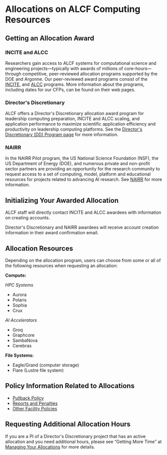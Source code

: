 # Allocations on ALCF Computing Resources

## Getting an Allocation Award
### INCITE and ALCC
Researchers gain access to ALCF systems for computational science and engineering projects—typically with awards of millions of core-hours—through competitive, peer-reviewed allocation programs supported by the DOE and Argonne. Our peer-reviewed award programs consist of the [INCITE](https://www.alcf.anl.gov/science/incite-allocation-program), and [ALCC](https://www.alcf.anl.gov/science/alcc-allocation-program) programs. More information about the programs, including dates for our CFPs, can be found on their web pages.

### Director's Discretionary 
ALCF offers a Director's Discretionary allocation award program for leadership computing preparation, INCITE and ALCC scaling, and application performance to maximize scientific application efficiency and productivity on leadership computing platforms. See the [Director's Discretionary (DD) Program page](https://www.alcf.anl.gov/science/directors-discretionary-allocation-program) for more information.

### NAIRR
In the NAIRR Pilot program, the US National Science Foundation (NSF), the US Department of Energy (DOE), and numerous private and non-profit sector partners are providing an opportunity for the research community to request access to a set of computing, model, platform and educational resources for projects related to advancing AI research. See [NAIRR](https://www.alcf.anl.gov/nairr-program) for more information.

## Initializing Your Awarded Allocation 
ALCF staff will directly contact INCITE and ALCC awardees with information on creating accounts.

Director's Discretionary and NAIRR awardees will receive account creation information in their award confirmation email.

## Allocation Resources
Depending on the allocation program, users can choose from some or all of the following resources when requesting an allocation:

**Compute:**

*HPC Systems*
- Aurora
- Polaris
- Sophia
- Crux
  
*AI Accelerators*
- Groq
- Graphcore
- SambaNova
- Cerebras
  
**File Systems:**
- Eagle/Grand (computer storage)
- Flare (Lustre file system)

## Policy Information Related to Allocations
* [Pullback Policy](../../policies/queue-scheduling/pullback-policy.md)
* [Reports and Penalties](../project-management/project-reports.md#penalties)
* [Other Facility Policies](../../policies/index.md)

## Requesting Additional Allocation Hours
If you are a PI of a Director's Discretionary project that has an active allocation and you need additional hours, please see “Getting More Time” at [Managing Your Allocations](../../allocation-management/allocation-management.md#getting-more-time) for more details.
